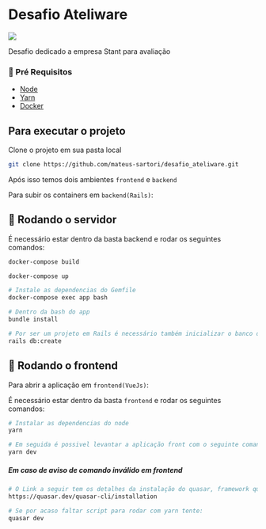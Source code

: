 # Desafio Ateliware

![](https://encrypted-tbn0.gstatic.com/images?q=tbn:ANd9GcSJxUqN1ucQcwoJRXVDXD5RUhUmtZcdRcEbp6Nl0UFnXr9iDM_oWoQKSJDu7IAIKyNxJKk&usqp=CAU)

Desafio dedicado a empresa Stant para avaliação

### 🚦 Pré Requisitos

- [Node](https://nodejs.org/en/)
- [Yarn](https://yarnpkg.com/)
- [Docker](https://www.docker.com/products/docker-desktop)

## Para executar o projeto

Clone o projeto em sua pasta local

```bash
git clone https://github.com/mateus-sartori/desafio_ateliware.git
```

Após isso temos dois ambientes `frontend` e `backend`

Para subir os containers em `backend(Rails)`:

## 🎲 Rodando o servidor

É necessário estar dentro da basta backend e rodar os seguintes comandos:

```bash
docker-compose build
```

```bash
docker-compose up
```

```bash
# Instale as dependencias do Gemfile
docker-compose exec app bash

# Dentro da bash do app
bundle install

# Por ser um projeto em Rails é necessário também inicializar o banco de dados em ambiente dev
rails db:create
```

## 🎲 Rodando o frontend

Para abrir a aplicação em `frontend(VueJs)`:

É necessário estar dentro da basta `frontend` e rodar os seguintes comandos:

```bash
# Instalar as dependencias do node
yarn
```

```bash
# Em seguida é possivel levantar a aplicação front com o seguinte comando
yarn dev
```

##### Em caso de aviso de comando inválido em frontend

```bash
# O Link a seguir tem os detalhes da instalação do quasar, framework que utiliza o Vue no frontend
https://quasar.dev/quasar-cli/installation

# Se por acaso faltar script para rodar com yarn tente:
quasar dev
```